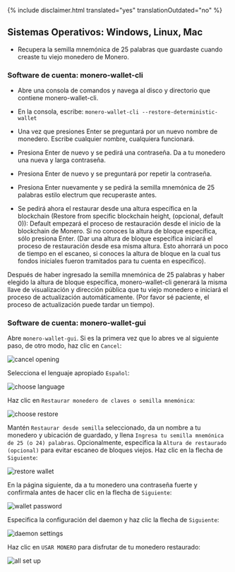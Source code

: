 {% include disclaimer.html translated="yes" translationOutdated="no" %}

## Sistemas Operativos:  Windows, Linux, Mac

- Recupera la semilla mnemónica de 25 palabras que guardaste cuando creaste tu viejo monedero de Monero.

### Software de cuenta: monero-wallet-cli

- Abre una consola de comandos y navega al disco y directorio que contiene monero-wallet-cli.

- En la consola, escribe: `monero-wallet-cli --restore-deterministic-wallet`

- Una vez que presiones Enter se preguntará por un nuevo nombre de monedero. Escribe cualquier nombre, cualquiera funcionará.

- Presiona Enter de nuevo y se pedirá una contraseña. Da a tu monedero una nueva y larga contraseña.

- Presiona Enter de nuevo y se preguntará por repetir la contraseña.

- Presiona Enter nuevamente y se pedirá la semilla mnemónica de 25 palabras estilo electrum que recuperaste antes.

- Se pedirá ahora el restaurar desde una altura específica en la blockchain (Restore from specific blockchain height, (opcional, default 0)): Default empezará el proceso de restauración desde el inicio de la blockchain de Monero. Si no conoces la altura de bloque específica, sólo presiona Enter. (Dar una altura de bloque específica iniciará el proceso de restauración desde esa misma altura. Esto ahorrará un poco de tiempo en el escaneo, si conoces la altura de bloque en la cual tus fondos iniciales fueron tramitados para tu cuenta en específico).

Después de haber ingresado la semilla mnemónica de 25 palabras y haber elegido la altura de bloque específica, monero-wallet-cli generará la misma llave de visualización y dirección pública que tu viejo monedero e iniciará el proceso de actualización automáticamente. (Por favor sé paciente, el proceso de actualización puede tardar un tiempo).

### Software de cuenta: monero-wallet-gui

Abre `monero-wallet-gui`. Si es la primera vez que lo abres ve al siguiente paso, de otro modo, haz clic en  `Cancel`:

![cancel opening](png/restore_account/cancel-opening.png)

Selecciona el lenguaje apropiado `Español`:

![choose language](png/restore_account/choose-language.png)

Haz clic en  `Restaurar monedero de claves o semilla mnemónica`:

![choose restore](png/restore_account/choose-restore.png)

Mantén `Restaurar desde semilla` seleccionado, da un nombre a tu monedero y ubicación de guardado, y llena `Ingresa tu semilla mnemónica de 25 (o 24) palabras`. Opcionalmente, especifica la `Altura de restaurado (opcional)` para evitar escaneo de bloques viejos. Haz clic en la flecha de `Siguiente`:

![restore wallet](png/restore_account/restore-wallet.png)

En la página siguiente, da a tu monedero una contraseña fuerte y confírmala antes de hacer clic en la flecha de `Siguiente`:

![wallet password](png/restore_account/wallet-password.png)

Especifica la configuración del daemon y haz clic la flecha de `Siguiente`:

![daemon settings](png/restore_account/daemon-settings.png)

Haz clic en `USAR MONERO` para disfrutar de tu monedero restaurado:

![all set up](png/restore_account/all-set-up.png)
